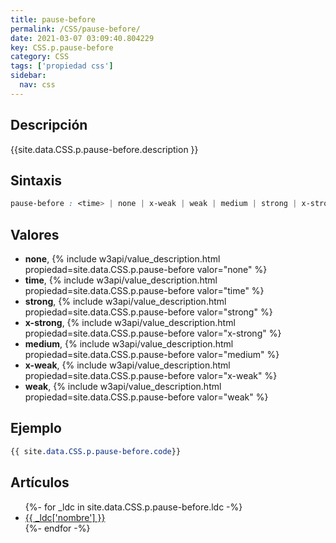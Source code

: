 ```yaml
---
title: pause-before
permalink: /CSS/pause-before/
date: 2021-03-07 03:09:40.804229
key: CSS.p.pause-before
category: CSS
tags: ['propiedad css']
sidebar: 
  nav: css
---
```


## Descripción
{{site.data.CSS.p.pause-before.description }}

## Sintaxis
~~~css
pause-before : <time> | none | x-weak | weak | medium | strong | x-strong
~~~

## Valores
* **none**,  {% include w3api/value_description.html propiedad=site.data.CSS.p.pause-before valor="none" %}
* **time**,  {% include w3api/value_description.html propiedad=site.data.CSS.p.pause-before valor="time" %}
* **strong**,  {% include w3api/value_description.html propiedad=site.data.CSS.p.pause-before valor="strong" %}
* **x-strong**,  {% include w3api/value_description.html propiedad=site.data.CSS.p.pause-before valor="x-strong" %}
* **medium**,  {% include w3api/value_description.html propiedad=site.data.CSS.p.pause-before valor="medium" %}
* **x-weak**,  {% include w3api/value_description.html propiedad=site.data.CSS.p.pause-before valor="x-weak" %}
* **weak**,  {% include w3api/value_description.html propiedad=site.data.CSS.p.pause-before valor="weak" %}

## Ejemplo
~~~css
{{ site.data.CSS.p.pause-before.code}}
~~~

## Artículos
<ul>
{%- for _ldc in site.data.CSS.p.pause-before.ldc -%}
   <li>
       <a href="{{_ldc['url'] }}">{{ _ldc['nombre'] }}</a>
   </li>
{%- endfor -%}
</ul>
